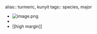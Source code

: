 alias:: turmeric, kunyit
tags:: species, major

- ![image.png](https://peach-geographical-bat-397.mypinata.cloud/ipfs/QmVSoEscWyjQRDd6oE37BLTQG4MXj3q2wFn4ku5XjFaT2L)
-
- [[high margin]]